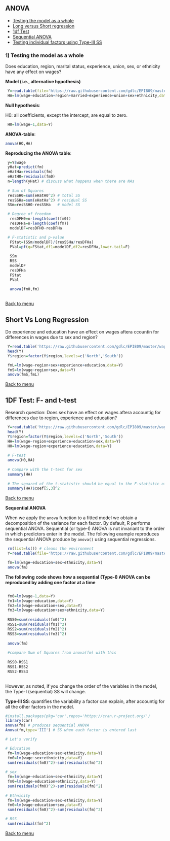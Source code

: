 <div id="menu" />

## ANOVA
 
  - [Testing the model as a whole](#whole-model)
  - [Long versus Short regression](#long-short)
  - [1df Test](#1DF)
  - [Sequential ANOVA](#sequentialANOVA)
  - [Testing individual factors using Type-III SS](#type-III)


<div id="whole-model" />

### 1) Testing the model as a whole 

Does education, region, marital status, experience, union, sex, or ethnicity have any effect on wages?

**Model (i.e., alternative hypothesis)**

```r
 Y=read.table(file='https://raw.githubusercontent.com/gdlc/EPI809/master/wages.txt',header=TRUE)
 HA=lm(wage~education+region+married+experience+union+sex+ethnicity,data=Y)
```

**Null hypothesis**: 

H0: all coefficients, except the intercept, are equal to zero.

```r
 H0=lm(wage~1,data=Y)
```

**ANOVA-table**:

```r
anova(HO,HA)
```

**Reproducing the ANOVA table**:

```r
 y=Y$wage
 yHat=predict(fm)
 eHatHa=residuals(fm)
 eHatH0=residuals(fm0)
 n=length(yHat) # discuss what happens when there are NAs
 
 # Sum of Squares
 resSSH0=sum(eHatH0^2) # total SS  
 resSSHa=sum(eHatHa^2) # residual SS
 SSm=resSSH0-resSSHa   # model SS

 # Degree of freedom
  resDFH0=n-length(coef(fm0))
  resDFHa=n-length(coef(fm))
  modelDF=resDFH0-resDFHa

 # F-statistic and p-value
  FStat=(SSm/modelDF)/(resSSHa/resDFHa)
  PVal=pf(q=FStat,df1=modelDF,df2=resDFHa,lower.tail=F)
  
  SSm
  RSS
  modelDF
  resDFHa
  FStat
  PVal
  
  anova(fm0,fm)
  
```
[Back to menu](#menu)

<div id="long-short" />


## Short Vs Long Regression

Do experience and education have an effect on wages aftera ccountin for differences in wages due to sex and region?

```r
 Y=read.table('https://raw.githubusercontent.com/gdlc/EPI809/master/wages.txt',header=T)
 head(Y)
 Y$region=factor(Y$region,levels=c('North','South'))

 fmL=lm(wage~region+sex+experience+education,data=Y)
 fmS=lm(wage~region+sex,data=Y)
 anova(fmS,fmL)

```
[Back to menu](#menu)


## 1DF Test: F- and t-test


<div id="1DF" />

Research question: Does sex have an effect on wages aftera accountig for differences due to region, experience and education?

```r
 Y=read.table('https://raw.githubusercontent.com/gdlc/EPI809/master/wages.txt',header=T)
 head(Y)
 Y$region=factor(Y$region,levels=c('North','South'))
 HA=lm(wage~region+experience+education+sex,data=Y)
 H0=lm(wage~region+experience+education,data=Y)
 
 # F-test
 anova(H0,HA)
 
 # Compare with the t-test for sex
 summary(HA)
 
 # The squared of the t-statistic should be equal to the F-statistic of the ANOVA table
 summary(HA)$coef[5,3]^2
```
[Back to menu](#menu)




<div id="sequentialANOVA" />


**Sequential ANOVA**

When we apply the `anova` function to a fitted model we obtain a decomposition of the variance for each factor. By default, R performs sequential ANOVA. Sequential (or type-I) ANOVA is not invariant to the order in which predictors enter in the model. The following example reproduces the sequential ANOVA produce by `anova()` using sequential regressions. 

```r
 rm(list=ls()) # cleans the environment
 Y=read.table(file='https://raw.githubusercontent.com/gdlc/EPI809/master/wages.txt',header=T)

 fm=lm(wage~education+sex+ethnicity,data=Y)
 anova(fm)
```

**The following code shows how a sequential (Type-I) ANOVA can be reproduced by adding one factor at a time**

```r

 fm0=lm(wage~1,data=Y)
 fm1=lm(wage~education,data=Y)
 fm2=lm(wage~education+sex,data=Y)
 fm3=lm(wage~education+sex+ethnicity,data=Y)
 
 RSS0=sum(residuals(fm0)^2)
 RSS1=sum(residuals(fm1)^2) 
 RSS2=sum(residuals(fm2)^2)
 RSS3=sum(residuals(fm3)^2)
 
 anova(fm)
 
 #compare Sum of Squares from anova(fm) with this
 
 RSS0-RSS1
 RSS1-RSS2
 RSS2-RSS3
 
```

However, as noted, if you change the order of the variables in the model, the Type-I (sequential) SS will change.



<div id="type-III" />

**Type-III SS**: quantifies the variability a factor can explain, after accountig for all the other factors in the model.



```r
#install.packages(pkg='car',repos='https://cran.r-project.org/')
library(car)
anova(fm) # produces sequential ANOVA
Anova(fm,type='III') # SS when each factor is entered last

# Let's verify

# Education
 fm=lm(wage~education+sex+ethnicity,data=Y)
 fm0=lm(wage~sex+ethnicity,data=Y)
 sum(residuals(fm0)^2)-sum(residuals(fm)^2)
 
# sex
 fm=lm(wage~education+sex+ethnicity,data=Y)
 fm0=lm(wage~education+ethnicity,data=Y)
 sum(residuals(fm0)^2)-sum(residuals(fm)^2)
 
# Ethnicity
 fm=lm(wage~education+sex+ethnicity,data=Y)
 fm0=lm(wage~education+sex,data=Y)
 sum(residuals(fm0)^2)-sum(residuals(fm)^2)

# RSS
 sum(residual(fm)^2)

```

[Back to menu](#menu)

